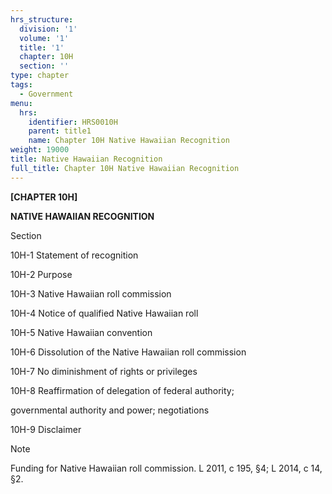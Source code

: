 ```yaml
---
hrs_structure:
  division: '1'
  volume: '1'
  title: '1'
  chapter: 10H
  section: ''
type: chapter
tags:
  - Government
menu:
  hrs:
    identifier: HRS0010H
    parent: title1
    name: Chapter 10H Native Hawaiian Recognition
weight: 19000
title: Native Hawaiian Recognition
full_title: Chapter 10H Native Hawaiian Recognition
---
```

**[CHAPTER 10H]**

**NATIVE HAWAIIAN RECOGNITION**

Section

10H-1 Statement of recognition

10H-2 Purpose

10H-3 Native Hawaiian roll commission

10H-4 Notice of qualified Native Hawaiian roll

10H-5 Native Hawaiian convention

10H-6 Dissolution of the Native Hawaiian roll commission

10H-7 No diminishment of rights or privileges

10H-8 Reaffirmation of delegation of federal authority;

governmental authority and power; negotiations

10H-9 Disclaimer

Note

Funding for Native Hawaiian roll commission. L 2011, c 195, §4; L 2014, c 14, §2.
